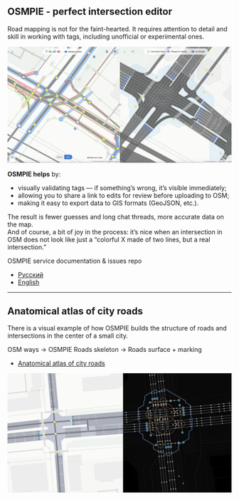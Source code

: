 ## OSMPIE - perfect intersection editor 

Road mapping is not for the faint-hearted. It requires attention to detail and skill in working with tags, including unofficial or experimental ones.

![OSMPIE splash](./ru/examples/img/example-img3.png)

 

**OSMPIE helps** by:
- visually validating tags — if something’s wrong, it’s visible immediately;  
- allowing you to share a link to edits for review before uploading to OSM;  
- making it easy to export data to GIS formats (GeoJSON, etc.).  

The result is fewer guesses and long chat threads, more accurate data on the map.  
And of course, a bit of joy in the process: it’s nice when an intersection in OSM does not look like just a “colorful X made of two lines, but a real intersection.”


OSMPIE service documentation &amp; issues repo

 - [Русский](./ru/index.md) 
 - [English](./en/index.md)
 
 ---
 
 ## Anatomical atlas of city roads
 
 There is a visual example of how OSMPIE builds the structure of roads and intersections in the center of a small city.
 
 OSM ways -> OSMPIE Roads skeleton -> Roads surface + marking
 
 - [Anatomical atlas of city roads](https://osmpie.org/map.html)
  
![image info](./ru/img/junction-surface-skeleton1.png)


